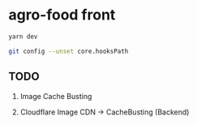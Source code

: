 # agro-food front

```bash
yarn dev
```

```bash
git config --unset core.hooksPath
```

## TODO

1. Image Cache Busting

2. Cloudflare Image CDN -> CacheBusting (Backend)
